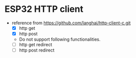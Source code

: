 # ESP32 HTTP client

- reference from https://github.com/langhai/http-client-c.git
  - [x] http get
  - [x] http post 
  - Do not support following functionalities.
  - [ ] http get redirect
  - [ ] http post redirect